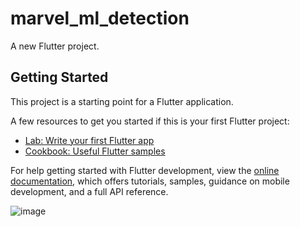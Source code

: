 # marvel_ml_detection

A new Flutter project.

## Getting Started

This project is a starting point for a Flutter application.

A few resources to get you started if this is your first Flutter project:

- [Lab: Write your first Flutter app](https://docs.flutter.dev/get-started/codelab)
- [Cookbook: Useful Flutter samples](https://docs.flutter.dev/cookbook)

For help getting started with Flutter development, view the
[online documentation](https://docs.flutter.dev/), which offers tutorials,
samples, guidance on mobile development, and a full API reference.



![image](https://github.com/VITianLalit/Marvel_Heroes_Recognizer_Application/assets/98540540/1817795b-f013-4280-a41a-8844e1b2bf38)
